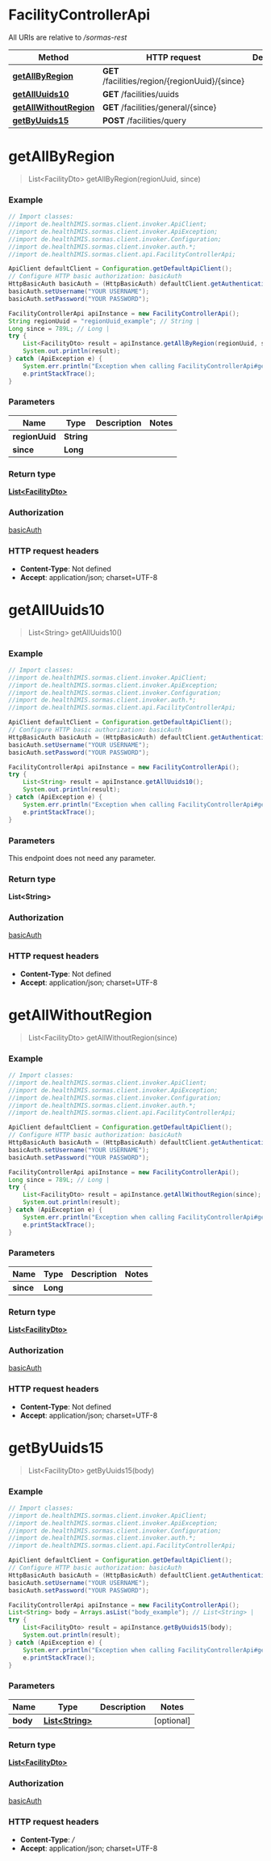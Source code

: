 # FacilityControllerApi

All URIs are relative to */sormas-rest*

Method | HTTP request | Description
------------- | ------------- | -------------
[**getAllByRegion**](FacilityControllerApi.md#getAllByRegion) | **GET** /facilities/region/{regionUuid}/{since} | 
[**getAllUuids10**](FacilityControllerApi.md#getAllUuids10) | **GET** /facilities/uuids | 
[**getAllWithoutRegion**](FacilityControllerApi.md#getAllWithoutRegion) | **GET** /facilities/general/{since} | 
[**getByUuids15**](FacilityControllerApi.md#getByUuids15) | **POST** /facilities/query | 

<a name="getAllByRegion"></a>
# **getAllByRegion**
> List&lt;FacilityDto&gt; getAllByRegion(regionUuid, since)



### Example
```java
// Import classes:
//import de.healthIMIS.sormas.client.invoker.ApiClient;
//import de.healthIMIS.sormas.client.invoker.ApiException;
//import de.healthIMIS.sormas.client.invoker.Configuration;
//import de.healthIMIS.sormas.client.invoker.auth.*;
//import de.healthIMIS.sormas.client.api.FacilityControllerApi;

ApiClient defaultClient = Configuration.getDefaultApiClient();
// Configure HTTP basic authorization: basicAuth
HttpBasicAuth basicAuth = (HttpBasicAuth) defaultClient.getAuthentication("basicAuth");
basicAuth.setUsername("YOUR USERNAME");
basicAuth.setPassword("YOUR PASSWORD");

FacilityControllerApi apiInstance = new FacilityControllerApi();
String regionUuid = "regionUuid_example"; // String | 
Long since = 789L; // Long | 
try {
    List<FacilityDto> result = apiInstance.getAllByRegion(regionUuid, since);
    System.out.println(result);
} catch (ApiException e) {
    System.err.println("Exception when calling FacilityControllerApi#getAllByRegion");
    e.printStackTrace();
}
```

### Parameters

Name | Type | Description  | Notes
------------- | ------------- | ------------- | -------------
 **regionUuid** | **String**|  |
 **since** | **Long**|  |

### Return type

[**List&lt;FacilityDto&gt;**](FacilityDto.md)

### Authorization

[basicAuth](../README.md#basicAuth)

### HTTP request headers

 - **Content-Type**: Not defined
 - **Accept**: application/json; charset=UTF-8

<a name="getAllUuids10"></a>
# **getAllUuids10**
> List&lt;String&gt; getAllUuids10()



### Example
```java
// Import classes:
//import de.healthIMIS.sormas.client.invoker.ApiClient;
//import de.healthIMIS.sormas.client.invoker.ApiException;
//import de.healthIMIS.sormas.client.invoker.Configuration;
//import de.healthIMIS.sormas.client.invoker.auth.*;
//import de.healthIMIS.sormas.client.api.FacilityControllerApi;

ApiClient defaultClient = Configuration.getDefaultApiClient();
// Configure HTTP basic authorization: basicAuth
HttpBasicAuth basicAuth = (HttpBasicAuth) defaultClient.getAuthentication("basicAuth");
basicAuth.setUsername("YOUR USERNAME");
basicAuth.setPassword("YOUR PASSWORD");

FacilityControllerApi apiInstance = new FacilityControllerApi();
try {
    List<String> result = apiInstance.getAllUuids10();
    System.out.println(result);
} catch (ApiException e) {
    System.err.println("Exception when calling FacilityControllerApi#getAllUuids10");
    e.printStackTrace();
}
```

### Parameters
This endpoint does not need any parameter.

### Return type

**List&lt;String&gt;**

### Authorization

[basicAuth](../README.md#basicAuth)

### HTTP request headers

 - **Content-Type**: Not defined
 - **Accept**: application/json; charset=UTF-8

<a name="getAllWithoutRegion"></a>
# **getAllWithoutRegion**
> List&lt;FacilityDto&gt; getAllWithoutRegion(since)



### Example
```java
// Import classes:
//import de.healthIMIS.sormas.client.invoker.ApiClient;
//import de.healthIMIS.sormas.client.invoker.ApiException;
//import de.healthIMIS.sormas.client.invoker.Configuration;
//import de.healthIMIS.sormas.client.invoker.auth.*;
//import de.healthIMIS.sormas.client.api.FacilityControllerApi;

ApiClient defaultClient = Configuration.getDefaultApiClient();
// Configure HTTP basic authorization: basicAuth
HttpBasicAuth basicAuth = (HttpBasicAuth) defaultClient.getAuthentication("basicAuth");
basicAuth.setUsername("YOUR USERNAME");
basicAuth.setPassword("YOUR PASSWORD");

FacilityControllerApi apiInstance = new FacilityControllerApi();
Long since = 789L; // Long | 
try {
    List<FacilityDto> result = apiInstance.getAllWithoutRegion(since);
    System.out.println(result);
} catch (ApiException e) {
    System.err.println("Exception when calling FacilityControllerApi#getAllWithoutRegion");
    e.printStackTrace();
}
```

### Parameters

Name | Type | Description  | Notes
------------- | ------------- | ------------- | -------------
 **since** | **Long**|  |

### Return type

[**List&lt;FacilityDto&gt;**](FacilityDto.md)

### Authorization

[basicAuth](../README.md#basicAuth)

### HTTP request headers

 - **Content-Type**: Not defined
 - **Accept**: application/json; charset=UTF-8

<a name="getByUuids15"></a>
# **getByUuids15**
> List&lt;FacilityDto&gt; getByUuids15(body)



### Example
```java
// Import classes:
//import de.healthIMIS.sormas.client.invoker.ApiClient;
//import de.healthIMIS.sormas.client.invoker.ApiException;
//import de.healthIMIS.sormas.client.invoker.Configuration;
//import de.healthIMIS.sormas.client.invoker.auth.*;
//import de.healthIMIS.sormas.client.api.FacilityControllerApi;

ApiClient defaultClient = Configuration.getDefaultApiClient();
// Configure HTTP basic authorization: basicAuth
HttpBasicAuth basicAuth = (HttpBasicAuth) defaultClient.getAuthentication("basicAuth");
basicAuth.setUsername("YOUR USERNAME");
basicAuth.setPassword("YOUR PASSWORD");

FacilityControllerApi apiInstance = new FacilityControllerApi();
List<String> body = Arrays.asList("body_example"); // List<String> | 
try {
    List<FacilityDto> result = apiInstance.getByUuids15(body);
    System.out.println(result);
} catch (ApiException e) {
    System.err.println("Exception when calling FacilityControllerApi#getByUuids15");
    e.printStackTrace();
}
```

### Parameters

Name | Type | Description  | Notes
------------- | ------------- | ------------- | -------------
 **body** | [**List&lt;String&gt;**](String.md)|  | [optional]

### Return type

[**List&lt;FacilityDto&gt;**](FacilityDto.md)

### Authorization

[basicAuth](../README.md#basicAuth)

### HTTP request headers

 - **Content-Type**: */*
 - **Accept**: application/json; charset=UTF-8

